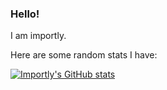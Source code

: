 ### Hello!
I am importly.

Here are some random stats I have:

[![Importly's GitHub stats](https://github-readme-stats.vercel.app/api?username=importly&show_icons=true&theme=radical)](https://github.com/anuraghazra/github-readme-stats)

